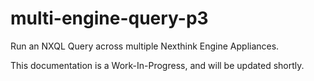 # multi-engine-query-p3
Run an NXQL Query across multiple Nexthink Engine Appliances.

This documentation is a Work-In-Progress, and will be updated shortly.
